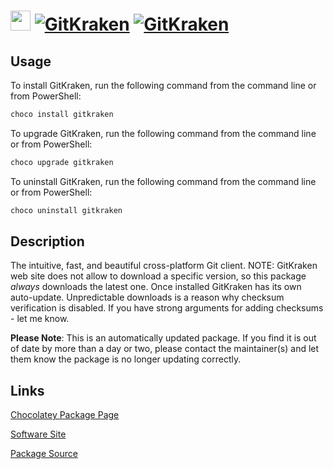 ﻿# <img src="https://cdn.jsdelivr.net/gh/mkevenaar/chocolatey-packages@6a9b0994ee75696e53493f5b9c6ee3717d7de164/icons/gitkraken.jpg" width="32" height="32"/> [![GitKraken](https://img.shields.io/chocolatey/v/gitkraken.svg?label=GitKraken)](https://community.chocolatey.org/packages/gitkraken) [![GitKraken](https://img.shields.io/chocolatey/dt/gitkraken.svg)](https://community.chocolatey.org/packages/gitkraken)

## Usage

To install GitKraken, run the following command from the command line or from PowerShell:

```powershell
choco install gitkraken
```

To upgrade GitKraken, run the following command from the command line or from PowerShell:

```powershell
choco upgrade gitkraken
```

To uninstall GitKraken, run the following command from the command line or from PowerShell:

```powershell
choco uninstall gitkraken
```

## Description

The intuitive, fast, and beautiful cross-platform Git client. NOTE: GitKraken web site does not allow to download a specific version, so this package *always* downloads the latest one. Once installed GitKraken has its own auto-update. Unpredictable downloads is a reason why checksum verification is disabled. If you have strong arguments for adding checksums - let me know.

**Please Note**: This is an automatically updated package. If you find it is
out of date by more than a day or two, please contact the maintainer(s) and
let them know the package is no longer updating correctly.


## Links

[Chocolatey Package Page](https://community.chocolatey.org/packages/gitkraken)

[Software Site](http://www.gitkraken.com/)

[Package Source](https://github.com/mkevenaar/chocolatey-packages/tree/master/automatic/gitkraken)

